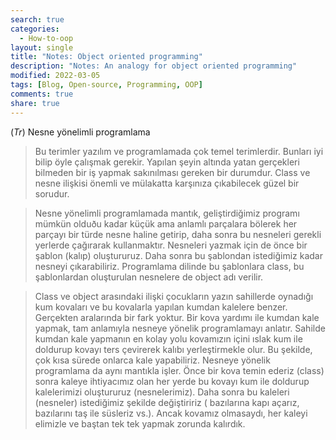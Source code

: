 ```yaml
---
search: true
categories: 
  - How-to-oop
layout: single
title: "Notes: Object oriented programming"
description: "Notes: An analogy for object oriented programming"
modified: 2022-03-05
tags: [Blog, Open-source, Programming, OOP]
comments: true
share: true
---
```

(*Tr*)  Nesne yönelimli programlama  

>Bu terimler yazılım ve programlamada çok temel terimlerdir. Bunları iyi bilip öyle çalışmak gerekir. Yapılan şeyin altında yatan 
gerçekleri bilmeden bir iş yapmak sakınılması gereken bir durumdur.  Class ve nesne ilişkisi önemli ve mülakatta karşınıza çıkabilecek 
güzel bir sorudur.  

>Nesne yönelimli programlamada mantık, geliştirdiğimiz programı mümkün olduðu kadar küçük ama anlamlı parçalara bölerek her parçayı bir 
türde nesne haline getirip, daha sonra bu nesneleri gerekli yerlerde çağırarak kullanmaktır. Nesneleri yazmak için de önce bir şablon 
(kalıp) oluştururuz. Daha sonra bu şablondan istediğimiz kadar nesneyi çıkarabiliriz. Programlama dilinde bu şablonlara class, bu 
şablonlardan oluşturulan nesnelere de object adı verilir.  

>Class ve object arasındaki ilişki çocukların yazın sahillerde oynadığı kum kovaları ve bu kovalarla yapılan kumdan kalelere benzer. 
Gerçekten aralarında bir fark yoktur. Bir kova yardımı ile kumdan kale yapmak, tam anlamıyla nesneye yönelik programlamayı anlatır. 
Sahilde kumdan kale yapmanın en kolay yolu kovamızın içini ıslak kum ile doldurup kovayı ters çevirerek kalıbı yerleştirmekle olur. Bu 
şekilde, çok kısa sürede onlarca kale yapabiliriz. Nesneye yönelik programlama da aynı mantıkla işler. Önce bir kova temin ederiz (class) 
sonra kaleye ihtiyacımız olan her yerde bu kovayı kum ile doldurup kalelerimizi oluştururuz (nesnelerimiz). Daha sonra bu kaleleri 
(nesneler)  istediğimiz şekilde değiştiririz ( bazılarına kapı açarız, bazılarını taş ile süsleriz vs.). Ancak kovamız olmasaydı, her 
kaleyi elimizle ve baştan tek tek yapmak zorunda kalırdık.
